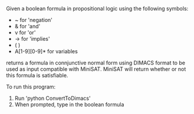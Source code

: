 Given a boolean formula in propositional logic using the following symbols:  
  * ~ for 'negation'  
  * & for 'and'  
  * v for 'or'  
  * -> for 'implies'  
  * ( )  
  * A[1-9][0-9]* for variables  

returns a formula in connjunctive normal form using DIMACS format to be used as input compatible with MiniSAT.
MiniSAT will return whether or not this formula is satisfiable.

To run this program:
1. Run 'python ConvertToDimacs'
2. When prompted, type in the boolean formula
